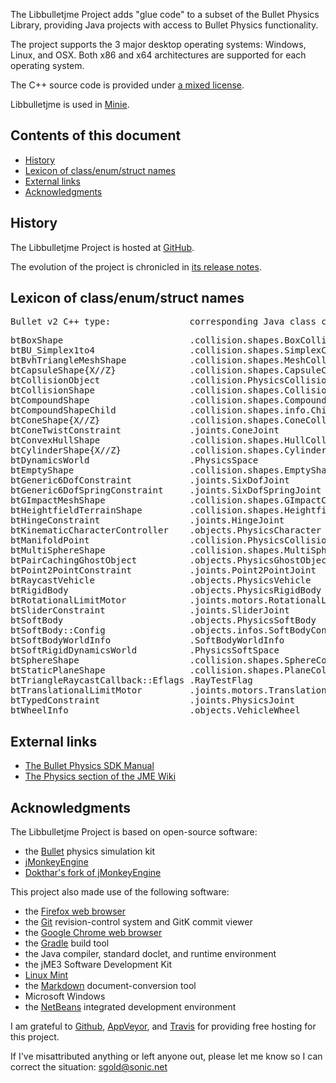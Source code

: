 The Libbulletjme Project adds "glue code" to a subset of the Bullet Physics
Library, providing Java projects with access to Bullet Physics functionality.

The project supports the 3 major desktop operating systems:
Windows, Linux, and OSX.  Both x86 and x64 architectures are supported for
each operating system.

The C++ source code is provided under
[a mixed license](https://github.com/stephengold/Libbulletjme/blob/master/LICENSE).

Libbulletjme is used in [Minie].

## Contents of this document

 + [History](#history)
 + [Lexicon of class/enum/struct names](#lexicon)
 + [External links](#links)
 + [Acknowledgments](#acks)

<a name="history"/>

## History

The Libbulletjme Project is hosted at
[GitHub](https://github.com/stephengold/Libbulletjme).

The evolution of the project is chronicled in
[its release notes](https://github.com/stephengold/Libbulletjme/blob/master/release-notes.md).

<a name="lexicon"/>

## Lexicon of class/enum/struct names

<pre>
Bullet v2 C++ type:               corresponding Java class com.jme3.bullet...
</pre>
<pre>
btBoxShape                        .collision.shapes.BoxCollisionShape
btBU_Simplex1to4                  .collision.shapes.SimplexCollisionShape
btBvhTriangleMeshShape            .collision.shapes.MeshCollisionShape
btCapsuleShape{X//Z}              .collision.shapes.CapsuleCollisionShape
btCollisionObject                 .collision.PhysicsCollisionObject
btCollisionShape                  .collision.shapes.CollisionShape
btCompoundShape                   .collision.shapes.CompoundCollisionShape
btCompoundShapeChild              .collision.shapes.info.ChildCollisionShape
btConeShape{X//Z}                 .collision.shapes.ConeCollisionShape
btConeTwistConstraint             .joints.ConeJoint
btConvexHullShape                 .collision.shapes.HullCollisionShape
btCylinderShape{X//Z}             .collision.shapes.CylinderCollisionShape
btDynamicsWorld                   .PhysicsSpace
btEmptyShape                      .collision.shapes.EmptyShape
btGeneric6DofConstraint           .joints.SixDofJoint
btGeneric6DofSpringConstraint     .joints.SixDofSpringJoint
btGImpactMeshShape                .collision.shapes.GImpactCollisionShape
btHeightfieldTerrainShape         .collision.shapes.HeightfieldCollisionShape
btHingeConstraint                 .joints.HingeJoint
btKinematicCharacterController    .objects.PhysicsCharacter
btManifoldPoint                   .collision.PhysicsCollisionEvent
btMultiSphereShape                .collision.shapes.MultiSphere
btPairCachingGhostObject          .objects.PhysicsGhostObject
btPoint2PointConstraint           .joints.Point2PointJoint
btRaycastVehicle                  .objects.PhysicsVehicle
btRigidBody                       .objects.PhysicsRigidBody
btRotationalLimitMotor            .joints.motors.RotationalLimitMotor
btSliderConstraint                .joints.SliderJoint
btSoftBody                        .objects.PhysicsSoftBody
btSoftBody::Config                .objects.infos.SoftBodyConfig
btSoftBodyWorldInfo               .SoftBodyWorldInfo
btSoftRigidDynamicsWorld          .PhysicsSoftSpace
btSphereShape                     .collision.shapes.SphereCollisionShape
btStaticPlaneShape                .collision.shapes.PlaneCollisionShape
btTriangleRaycastCallback::Eflags .RayTestFlag
btTranslationalLimitMotor         .joints.motors.TranslationalLimitMotor
btTypedConstraint                 .joints.PhysicsJoint
btWheelInfo                       .objects.VehicleWheel
</pre>

<a name="links"/>

## External links

  + [The Bullet Physics SDK Manual](https://github.com/bulletphysics/bullet3/blob/master/docs/Bullet_User_Manual.pdf)
  + [The Physics section of the JME Wiki](https://wiki.jmonkeyengine.org/jme3/advanced/physics.html)

<a name="acks"/>

## Acknowledgments

The Libbulletjme Project is based on open-source software:

  + the [Bullet][] physics simulation kit
  + [jMonkeyEngine][jme]
  + [Dokthar's fork of jMonkeyEngine](https://github.com/dokthar/jmonkeyengine)

This project also made use of the following software:

  + the [Firefox web browser][firefox]
  + the [Git][] revision-control system and GitK commit viewer
  + the [Google Chrome web browser][chrome]
  + the [Gradle][] build tool
  + the Java compiler, standard doclet, and runtime environment
  + the jME3 Software Development Kit
  + [Linux Mint][mint]
  + the [Markdown][] document-conversion tool
  + Microsoft Windows
  + the [NetBeans][] integrated development environment

I am grateful to [Github][], [AppVeyor][], and [Travis][]
for providing free hosting for this project.

If I've misattributed anything or left anyone out, please let me know so I can
correct the situation: sgold@sonic.net

[appveyor]: https://www.appveyor.com "AppVeyor Continuous Integration"
[bullet]: https://pybullet.org/wordpress "Bullet Real-Time Physics Simulation"
[chrome]: https://www.google.com/chrome "Chrome"
[firefox]: https://www.mozilla.org/en-US/firefox/ "Firefox"
[git]: https://git-scm.com "Git"
[github]: https://github.com "GitHub"
[gradle]: https://gradle.org "Gradle Project"
[jme]: http://jmonkeyengine.org  "jMonkeyEngine Project"
[markdown]: https://daringfireball.net/projects/markdown "Markdown Project"
[minie]: https://github.com/stephengold/Minie "Minie Project"
[mint]: https://linuxmint.com/ "Linux Mint"
[netbeans]: https://netbeans.org "NetBeans Project"
[travis]: https://travis-ci.org "Travis CI"
